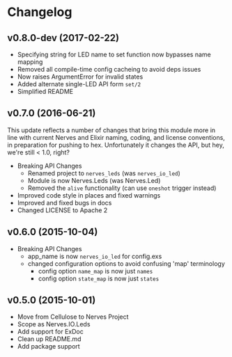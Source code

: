 # Changelog

## v0.8.0-dev (2017-02-22)

* Specifying string for LED name to set function now bypasses name mapping
* Removed all compile-time config cacheing to avoid deps issues
* Now raises ArgumentError for invalid states
* Added alternate single-LED API form `set/2`
* Simplified README

## v0.7.0 (2016-06-21)

This update reflects a number of changes that bring this module more in line
with current Nerves and Elixir naming, coding, and license conventions, in
preparation for pushing to hex. Unfortunately it changes the API, but hey,
we're still < 1.0, right?

* Breaking API Changes
  - Renamed project to `nerves_leds` (was `nerves_io_led`)
  - Module is now Nerves.Leds (was Nerves.Led)
  - Removed the `alive` functionality (can use `oneshot` trigger instead)
* Improved code style in places and fixed warnings
* Improved and fixed bugs in docs
* Changed LICENSE to Apache 2

## v0.6.0 (2015-10-04)

* Breaking API Changes
  - app_name is now `nerves_io_led` for config.exs
  - changed configuration options to avoid confusing 'map' terminology
	- config option `name_map` is now just `names`
	- config option `state_map` is now just `states`

## v0.5.0 (2015-10-01)

* Move from Cellulose to Nerves Project
* Scope as Nerves.IO.Leds
* Add support for ExDoc
* Clean up README.md
* Add package support

